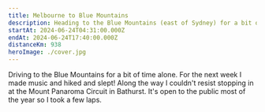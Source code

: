 ```yaml
---
title: Melbourne to Blue Mountains
description: Heading to the Blue Mountains (east of Sydney) for a bit of time off
startAt: 2024-06-24T04:31:00.000Z
endAt: 2024-06-24T17:40:00.000Z
distanceKm: 938
heroImage: ./cover.jpg
---
```


Driving to the Blue Mountains for a bit of time alone. For the next week I made music and hiked and slept! Along the way
I couldn't resist stopping in at the Mount Panaroma Circuit in Bathurst. It's open to the public most of the year so I
took a few laps.
